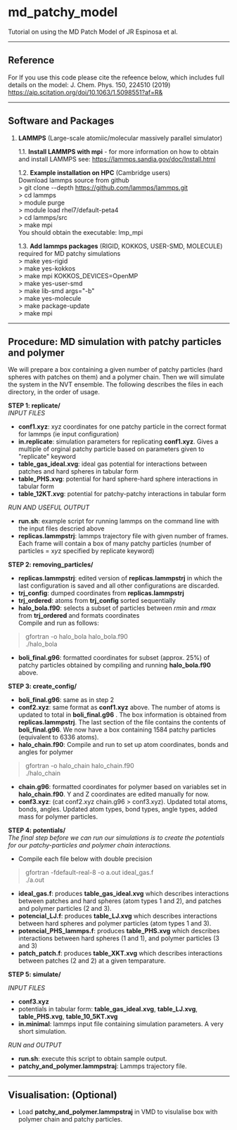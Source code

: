 # md_patchy_model

Tutorial on using the MD Patch Model of JR Espinosa et al.

--------------------------------------------
Reference
--------------------------------------------
For 
If you use this code please cite the refeence below, which includes full details on the model:
J. Chem. Phys. 150, 224510 (2019)
https://aip.scitation.org/doi/10.1063/1.5098551?af=R&



--------------------------------------------
Software and Packages
--------------------------------------------
1. **LAMMPS** (Large-scale atomiic/molecular massively parallel 
   simulator)
   
   1.1. **Install LAMMPS with mpi** - for more information on how to obtain and install LAMMPS 
        see: https://lammps.sandia.gov/doc/Install.html 
       
   1.2. **Example installation on HPC** (Cambridge users) \
        Download lammps source from github \
           > git clone --depth https://github.com/lammps/lammps.git \
           > cd lammps \
           > module purge \
           > module load rhel7/default-peta4 \
           > cd lammps/src \
           > make mpi \
           You should obtain the executable: lmp_mpi 
           
   1.3.  **Add lammps packages** (RIGID, KOKKOS, USER-SMD, MOLECULE) required for MD patchy simulations \
          > make yes-rigid \
          > make yes-kokkos \
          > make mpi KOKKOS_DEVICES=OpenMP \
          > make yes-user-smd \
          > make lib-smd args="-b" \
          > make yes-molecule \
          > make package-update \
          > make mpi  

-----------------------------------------------------------
Procedure: MD simulation with patchy particles and polymer
-----------------------------------------------------------
We will prepare a box containing a given number of patchy particles (hard spheres with patches on them) and a polymer chain. Then we will simulate the system in the NVT ensemble. The following describes the files in each directory, in the order of usage.

**STEP 1: replicate/**\
*INPUT FILES*
  * **conf1.xyz**: xyz coordinates for one patchy particle in the correct format for lammps (ie input configuration) 
  * **in.replicate**: simulation parameters for replicating **conf1.xyz**. Gives a multiple of orginal patchy particle based on      parameters given to "replicate" keyword 
  * **table_gas_ideal.xvg**: ideal gas potential for interactions between patches and hard spheres in tabular form 
  * **table_PHS.xvg**: potential for hard sphere-hard sphere interactions in tabular form 
  * **table_12KT.xvg**: potential for patchy-patchy interactions in tabular form 

*RUN AND USEFUL OUTPUT*
 * **run.sh**: example script for running lammps on the command line with the input files descried above 
 * **replicas.lammpstrj**: lammps trajectory file with given number of frames. Each frame will contain a box of many patchy particles (number of particles = x*y*z specified by replicate keyword)

**STEP 2: removing_particles/** 
  * **replicas.lammpstrj**: edited version of **replicas.lammpstrj** in which the last configuration is saved and all other configurations are discarded.
  * **trj_config**: dumped coordinates from **replicas.lammpstrj**
  * **trj_ordered**: atoms from **trj_config** sorted sequentially
  * **halo_bola.f90**: selects a subset of particles between *rmin* and *rmax* from **trj_ordered** and formats coordinates \
 Compile and run as follows: 
   >gfortran -o halo_bola halo_bola.f90 \
   >./halo_bola 
  * **boli_final.g96**: formatted coordinates for subset (approx. 25%) of patchy particles obtained by compiling and running **halo_bola.f90** above.
  
 **STEP 3: create_config/** 
  * **boli_final.g96**: same as in step 2
  * **conf2.xyz**: same format as **conf1.xyz** above. The number of atoms is updated to total in **boli_final.g96** . The box information is obtained from **replicas.lammpstrj**. The last section of the file contains the contents of **boli_final.g96**. We now have a box containing 1584 patchy particles (equivalent to 6336 atoms).
  * **halo_chain.f90**: Compile and run to set up atom coordinates, bonds and angles for polymer
   >gfortran -o halo_chain halo_chain.f90 \
   >./halo_chain
  * **chain.g96**: formatted coordinates for polymer based on variables set in **halo_chain.f90**. Y and Z coordinates are edited manually for now.
  * **conf3.xyz**: (cat conf2.xyz chain.g96 > conf3.xyz). Updated total atoms, bonds, angles. Updated atom types, bond types, angle types, added mass for polymer particles.
  
  **STEP 4: potentials/** \
  *The final step before we can run our simulations is to create the potentials for our patchy-particles and polymer chain interactions.* 
  * Compile each file below with double precision
  >gfortran -fdefault-real-8 -o a.out ideal_gas.f \
  >./a.out
  * **ideal_gas.f**: produces **table_gas_ideal.xvg** which describes interactions between patches and hard spheres (atom types 1 and 2), and patches and polymer particles (2 and 3).
  * **potencial_LJ.f**: produces **table_LJ.xvg** which describes interactions between hard spheres and polymer particles (atom types 1 and 3).
   * **potencial_PHS_lammps.f**: produces **table_PHS.xvg** which describes interactions between hard spheres (1 and 1), and polymer particles (3 and 3)
   * **patch_patch.f**: produces **table_XKT.xvg** which describes interactions between patches (2 and 2) at a given temparature. 
   
 **STEP 5: simulate/** 
 
 *INPUT FILES*
   * **conf3.xyz**
   * potentials in tabular form: **table_gas_ideal.xvg**, **table_LJ.xvg**, **table_PHS.xvg**, **table_10_5KT.xvg**
   * **in.minimal**: lammps input file containing simulation parameters. A very short simulation.
   
*RUN and OUTPUT* 
   * **run.sh**: execute this script to obtain sample output.
   * **patchy_and_polymer.lammpstraj**: Lammps trajectory file.
   
 -----------------------------------------------------------
Visualisation: (Optional)
-----------------------------------------------------------  
* Load **patchy_and_polymer.lammpstraj** in VMD to visulalise box with polymer chain and patchy particles.
  
